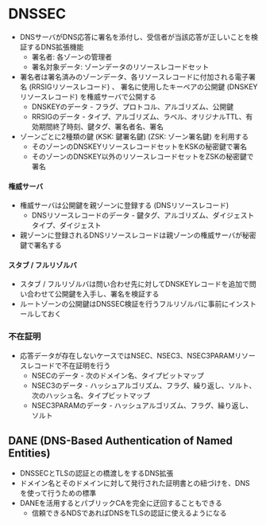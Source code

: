 # DNSSEC
- DNSサーバがDNS応答に署名を添付し、受信者が当該応答が正しいことを検証するDNS拡張機能
  - 署名者: 各ゾーンの管理者
  - 署名対象データ: ゾーンデータのリソースレコードセット
- 署名者は署名済みのゾーンデータ、各リソースレコードに付加される電子署名 (RRSIGリソースレコード) 、
  署名に使用したキーペアの公開鍵 (DNSKEYリソースレコード) を権威サーバで公開する
  - DNSKEYのデータ - フラグ、プロトコル、アルゴリズム、公開鍵
  - RRSIGのデータ - タイプ、アルゴリズム、ラベル、オリジナルTTL、有効期間終了時刻、鍵タグ、署名者名、署名
- ゾーンごとに2種類の鍵 (KSK: 鍵署名鍵) (ZSK: ゾーン署名鍵) を利用する
  - そのゾーンのDNSKEYリソースレコードセットをKSKの秘密鍵で署名
  - そのゾーンのDNSKEY以外のリソースレコードセットをZSKの秘密鍵で署名

#### 権威サーバ
- 権威サーバは公開鍵を親ゾーンに登録する (DNSリソースレコード)
  - DNSリソースレコードのデータ - 鍵タグ、アルゴリズム、ダイジェストタイプ、ダイジェスト
- 親ゾーンに登録されるDNSリソースレコードは親ゾーンの権威サーバが秘密鍵で署名する

#### スタブ / フルリゾルバ
- スタブ / フルリゾルバは問い合わせ先に対してDNSKEYレコードを追加で問い合わせて公開鍵を入手し、署名を検証する
- ルートゾーンの公開鍵はDNSSEC検証を行うフルリゾルバに事前にインストールしておく

### 不在証明
- 応答データが存在しないケースではNSEC、NSEC3、NSEC3PARAMリソースレコードで不在証明を行う
  - NSECのデータ - 次のドメイン名、タイプビットマップ
  - NSEC3のデータ - ハッシュアルゴリズム、フラグ、繰り返し、ソルト、次のハッシュ名、タイプビットマップ
  - NSEC3PARAMのデータ - ハッシュアルゴリズム、フラグ、繰り返し、ソルト

## DANE (DNS-Based Authentication of Named Entities)
- DNSSECとTLSの認証との橋渡しをするDNS拡張
- ドメイン名とそのドメインに対して発行された証明書との紐づけを、DNS を使って行うための標準
- DANEを活用するとパブリックCAを完全に迂回することもできる
  - 信頼できるNDSであればDNSをTLSの認証に使えるようになる
